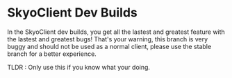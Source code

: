 # SkyoClient Dev Builds
In the SkyoClient dev builds, you get all the lastest and greatest feature with the lastest and greatest bugs! That's your warning, this branch is very buggy and should not be used as a normal client, please use the stable branch for a better experience.

TLDR : Only use this if you know what your doing.

